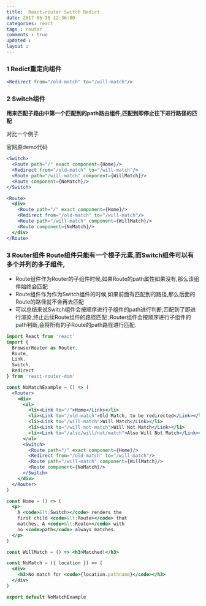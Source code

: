 ```yaml
---
title:  React-router Switch Redict
date: 2017-05-18 12:36:00
categories: react
tags : router
comments : true 
updated : 
layout : 
---
```


### 1 Redict重定向组件

```jsx
<Redirect from="/old-match" to="/will-match"/>
```

### 2 Switch组件 

**用来匹配子路由中第一个匹配到的path路由组件,匹配到即停止往下进行路径的匹配**

对比一个例子

官网原demo代码

```jsx
<Switch>
  <Route path="/" exact component={Home}/>
  <Redirect from="/old-match" to="/will-match"/>
  <Route path="/will-match" component={WillMatch}/>
  <Route component={NoMatch}/>
</Switch>
```

```jsx
<Route>
  <div> 
    <Route path="/" exact component={Home}/>
    <Redirect from="/old-match" to="/will-match"/>
    <Route path="/will-match" component={WillMatch}/>
    <Route component={NoMatch}/>
  </div>
</Route>
```

### 3 Router组件 Route组件只能有一个根子元素,而Switch组件可以有多个并列的多子组件,

* Route组件作为Router的子组件时候,如果Route的path属性如果没有,那么该组件始终会匹配
* Route组件作为作为Switch组件的时候,如果前面有匹配到的路径,那么后面的Route的路径就不会再去匹配
* 可以总结来说Switch组件会按顺序进行子组件的path进行判断,匹配到了即进行渲染,终止后续Route组件的路径匹配 ;Router组件会按顺序进行子组件的path判断,会将所有的子Route的path路径进行匹配.

```jsx
import React from 'react'
import {
  BrowserRouter as Router,
  Route,
  Link,
  Switch,
  Redirect
} from 'react-router-dom'

const NoMatchExample = () => (
  <Router>
    <div>
      <ul>
        <li><Link to="/">Home</Link></li>
        <li><Link to="/old-match">Old Match, to be redirected</Link></li>
        <li><Link to="/will-match">Will Match</Link></li>
        <li><Link to="/will-not-match">Will Not Match</Link></li>
        <li><Link to="/also/will/not/match">Also Will Not Match</Link></li>
      </ul>
      <Switch>
        <Route path="/" exact component={Home}/>
        <Redirect from="/old-match" to="/will-match"/>
        <Route path="/will-match" component={WillMatch}/>
        <Route component={NoMatch}/>
      </Switch>
    </div>
  </Router>
)

const Home = () => (
  <p>
    A <code>&lt;Switch></code> renders the
    first child <code>&lt;Route></code> that
    matches. A <code>&lt;Route></code> with
    no <code>path</code> always matches.
  </p>
)

const WillMatch = () => <h3>Matched!</h3>

const NoMatch = ({ location }) => (
  <div>
    <h3>No match for <code>{location.pathname}</code></h3>
  </div>
)

export default NoMatchExample
```

